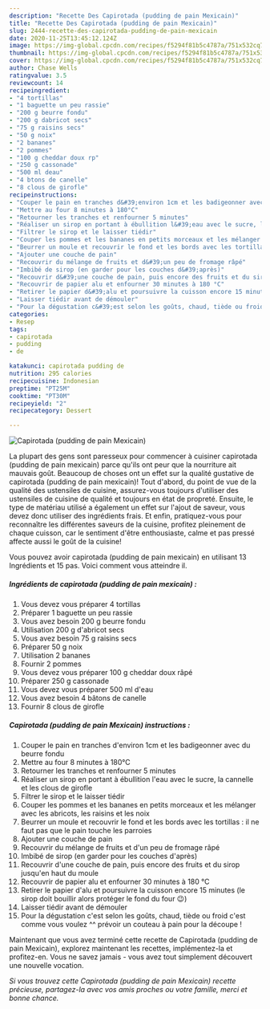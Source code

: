 ```yaml
---
description: "Recette Des Capirotada (pudding de pain Mexicain)"
title: "Recette Des Capirotada (pudding de pain Mexicain)"
slug: 2444-recette-des-capirotada-pudding-de-pain-mexicain
date: 2020-11-25T13:45:12.124Z
image: https://img-global.cpcdn.com/recipes/f5294f81b5c4787a/751x532cq70/capirotada-pudding-de-pain-mexicain-photo-principale-de-la-recette.jpg
thumbnail: https://img-global.cpcdn.com/recipes/f5294f81b5c4787a/751x532cq70/capirotada-pudding-de-pain-mexicain-photo-principale-de-la-recette.jpg
cover: https://img-global.cpcdn.com/recipes/f5294f81b5c4787a/751x532cq70/capirotada-pudding-de-pain-mexicain-photo-principale-de-la-recette.jpg
author: Chase Wells
ratingvalue: 3.5
reviewcount: 14
recipeingredient:
- "4 tortillas"
- "1 baguette un peu rassie"
- "200 g beurre fondu"
- "200 g dabricot secs"
- "75 g raisins secs"
- "50 g noix"
- "2 bananes"
- "2 pommes"
- "100 g cheddar doux rp"
- "250 g cassonade"
- "500 ml deau"
- "4 btons de canelle"
- "8 clous de girofle"
recipeinstructions:
- "Couper le pain en tranches d&#39;environ 1cm et les badigeonner avec du beurre fondu"
- "Mettre au four 8 minutes à 180°C"
- "Retourner les tranches et renfourner 5 minutes"
- "Réaliser un sirop en portant à ébullition l&#39;eau avec le sucre, la cannelle et les clous de girofle"
- "Filtrer le sirop et le laisser tiédir"
- "Couper les pommes et les bananes en petits morceaux et les mélanger avec les abricots, les raisins et les noix"
- "Beurrer un moule et recouvrir le fond et les bords avec les tortillas : il ne faut pas que le pain touche les parroies"
- "Ajouter une couche de pain"
- "Recouvrir du mélange de fruits et d&#39;un peu de fromage râpé"
- "Imbibé de sirop (en garder pour les couches d&#39;après)"
- "Recouvrir d&#39;une couche de pain, puis encore des fruits et du sirop jusqu&#39;en haut du moule"
- "Recouvrir de papier alu et enfourner 30 minutes à 180 °C"
- "Retirer le papier d&#39;alu et poursuivre la cuisson encore 15 minutes (le sirop doit bouillir alors protéger le fond du four 😉)"
- "Laisser tiédir avant de démouler"
- "Pour la dégustation c&#39;est selon les goûts, chaud, tiède ou froid c&#39;est comme vous voulez ^^ prévoir un couteau à pain pour la découpe !"
categories:
- Resep
tags:
- capirotada
- pudding
- de

katakunci: capirotada pudding de 
nutrition: 295 calories
recipecuisine: Indonesian
preptime: "PT25M"
cooktime: "PT30M"
recipeyield: "2"
recipecategory: Dessert

---
```



![Capirotada (pudding de pain Mexicain)](https://img-global.cpcdn.com/recipes/f5294f81b5c4787a/751x532cq70/capirotada-pudding-de-pain-mexicain-photo-principale-de-la-recette.jpg)

La plupart des gens sont paresseux pour commencer à cuisiner capirotada (pudding de pain mexicain) parce qu'ils ont peur que la nourriture ait mauvais goût. Beaucoup de choses ont un effet sur la qualité gustative de capirotada (pudding de pain mexicain)! Tout d'abord, du point de vue de la qualité des ustensiles de cuisine, assurez-vous toujours d'utiliser des ustensiles de cuisine de qualité et toujours en état de propreté. Ensuite, le type de matériau utilisé a également un effet sur l'ajout de saveur, vous devez donc utiliser des ingrédients frais. Et enfin, pratiquez-vous pour reconnaître les différentes saveurs de la cuisine, profitez pleinement de chaque cuisson, car le sentiment d'être enthousiaste, calme et pas pressé affecte aussi le goût de la cuisine!

<!--inarticleads1-->

Vous pouvez avoir capirotada (pudding de pain mexicain) en utilisant 13 Ingrédients et 15 pas. Voici comment vous atteindre il.

##### Ingrédients de capirotada (pudding de pain mexicain) :

1. Vous devez vous préparer 4 tortillas
1. Préparer 1 baguette un peu rassie
1. Vous avez besoin 200 g beurre fondu
1. Utilisation 200 g d&#39;abricot secs
1. Vous avez besoin 75 g raisins secs
1. Préparer 50 g noix
1. Utilisation 2 bananes
1. Fournir 2 pommes
1. Vous devez vous préparer 100 g cheddar doux râpé
1. Préparer 250 g cassonade
1. Vous devez vous préparer 500 ml d&#39;eau
1. Vous avez besoin 4 bâtons de canelle
1. Fournir 8 clous de girofle




<!--inarticleads2-->

##### Capirotada (pudding de pain Mexicain) instructions :

1. Couper le pain en tranches d&#39;environ 1cm et les badigeonner avec du beurre fondu
1. Mettre au four 8 minutes à 180°C
1. Retourner les tranches et renfourner 5 minutes
1. Réaliser un sirop en portant à ébullition l&#39;eau avec le sucre, la cannelle et les clous de girofle
1. Filtrer le sirop et le laisser tiédir
1. Couper les pommes et les bananes en petits morceaux et les mélanger avec les abricots, les raisins et les noix
1. Beurrer un moule et recouvrir le fond et les bords avec les tortillas : il ne faut pas que le pain touche les parroies
1. Ajouter une couche de pain
1. Recouvrir du mélange de fruits et d&#39;un peu de fromage râpé
1. Imbibé de sirop (en garder pour les couches d&#39;après)
1. Recouvrir d&#39;une couche de pain, puis encore des fruits et du sirop jusqu&#39;en haut du moule
1. Recouvrir de papier alu et enfourner 30 minutes à 180 °C
1. Retirer le papier d&#39;alu et poursuivre la cuisson encore 15 minutes (le sirop doit bouillir alors protéger le fond du four 😉)
1. Laisser tiédir avant de démouler
1. Pour la dégustation c&#39;est selon les goûts, chaud, tiède ou froid c&#39;est comme vous voulez ^^ prévoir un couteau à pain pour la découpe !




<!--inarticleads1-->

<p>
Maintenant que vous avez terminé cette recette de Capirotada (pudding de pain Mexicain), explorez maintenant les recettes, implémentez-la et profitez-en. Vous ne savez jamais - vous avez tout simplement découvert une nouvelle vocation.
</p>

<p>
<i>Si vous trouvez cette Capirotada (pudding de pain Mexicain) recette précieuse, partagez-la avec vos amis proches ou votre famille, merci et bonne chance.</i>
</p>
